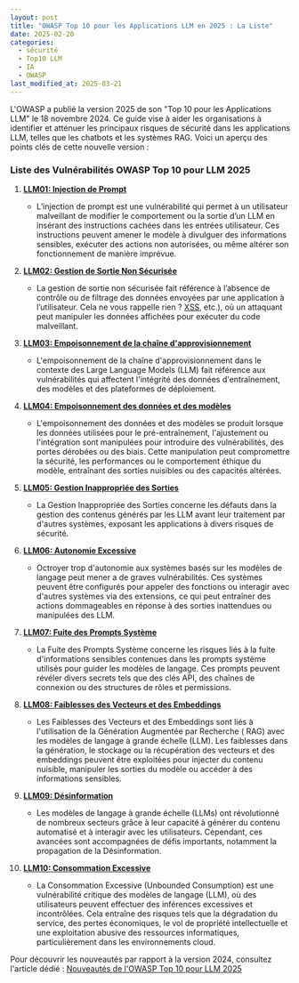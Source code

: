 ```yaml
---
layout: post
title: "OWASP Top 10 pour les Applications LLM en 2025 : La Liste"
date: 2025-02-20
categories:
  - sécurité
  - Top10 LLM
  - IA
  - OWASP
last_modified_at: 2025-03-21
---
```


L'OWASP a publié la version 2025 de son "Top 10 pour les Applications LLM" le 18 novembre 2024. Ce guide vise à aider
les organisations à identifier et atténuer les principaux risques de sécurité dans les applications LLM, telles que les
chatbots et les systèmes RAG. Voici un aperçu des points clés de cette nouvelle version :

### Liste des Vulnérabilités OWASP Top 10 pour LLM 2025

1. **[LLM01: Injection de Prompt]({{home}}/2025/02/26/prompt/)**
	- L’injection de prompt est une vulnérabilité qui permet à un utilisateur malveillant de modifier le comportement ou
	  la sortie d’un LLM en insérant des instructions cachées dans les entrées utilisateur. Ces instructions peuvent
	  amener le modèle à divulguer des informations sensibles, exécuter des actions non autorisées, ou même altérer son
	  fonctionnement de manière imprévue.

2. **[LLM02: Gestion de Sortie Non Sécurisée]({{home}}/2025/03/03/LLM02-2025/)**
	- La gestion de sortie non sécurisée fait référence à l’absence de contrôle ou de filtrage des données envoyées par
	  une application à l’utilisateur. Cela ne vous rappelle rien ? [XSS](), etc.), où un attaquant peut manipuler les
	  données affichées pour exécuter du code malveillant.

3. **[LLM03: Empoisonnement de la chaîne d'approvisionnement]({{home}}/2025/03/06/LLM03-2025/)**
	- L'empoisonnement de la chaîne d'approvisionnement dans le contexte des Large Language Models (LLM) fait référence
	  aux
	  vulnérabilités qui affectent l'intégrité des données d'entraînement, des modèles et des plateformes de
	  déploiement.

4. **[LLM04: Empoisonnement des données et des modèles]({{home}}/2025/03/07/LLM04-2025/)**
	- L'empoisonnement des données et des modèles se produit lorsque les données utilisées pour le pré-entraînement,
	  l'ajustement ou l'intégration sont manipulées pour introduire des vulnérabilités, des portes dérobées ou des
	  biais.
	  Cette manipulation peut compromettre la sécurité, les performances ou le comportement éthique du modèle,
	  entraînant des
	  sorties nuisibles ou des capacités altérées.

5. **[LLM05: Gestion Inappropriée des Sorties]({{home}}/2025/03/09/LLM05-2025/)**
	- La Gestion Inappropriée des Sorties concerne les défauts dans la gestion des
	  contenus générés par les LLM avant leur traitement par d'autres systèmes, exposant les applications à divers
	  risques de
	  sécurité.

6. **[LLM06: Autonomie Excessive]({{home}}/2025/03/10/LLM06-2025/)**
	- Octroyer trop d'autonomie aux systèmes basés sur les modèles de langage peut mener a de graves vulnérabilités. Ces
	  systèmes peuvent être configurés pour appeler des fonctions ou interagir avec d'autres systèmes via des
	  extensions, ce
	  qui peut entraîner des actions dommageables en réponse à des sorties inattendues ou manipulées des LLM.
	
7. **[LLM07: Fuite des Prompts Système]({{home}}/2025/03/11/LLM07-2025/)**
	
   - La Fuite des Prompts Système concerne les risques liés à la fuite d'informations sensibles contenues dans les
     prompts
     système utilisés pour guider les modèles de langage. Ces prompts peuvent révéler divers secrets tels que des clés
     API,
     des chaînes de connexion ou des structures de rôles et permissions.

8. **[LLM08: Faiblesses des Vecteurs et des Embeddings]({{home}}/2025/03/13/LLM08-2025/)**
	- Les Faiblesses des Vecteurs et des Embeddings sont liés à l'utilisation de la Génération Augmentée par Recherche (
	  RAG)
	  avec les modèles de langage à grande échelle (LLM). Les faiblesses dans la génération, le stockage ou la
	  récupération des vecteurs et des embeddings peuvent être exploitées
	  pour injecter du contenu nuisible, manipuler les sorties du modèle ou accéder à des informations sensibles.

9. **[LLM09: Désinformation]({{home}}/2025/03/14/LLM09-2025/)**
	- Les modèles de langage à grande échelle (LLMs) ont révolutionné de nombreux secteurs grâce à leur capacité à
	  générer du
	  contenu automatisé et à interagir avec les utilisateurs. Cependant, ces avancées sont accompagnées de défis
	  importants,
	  notamment la propagation de la Désinformation.

10. **[LLM10: Consommation Excessive]({{home}}/2025/03/17/LLM10-2025/)**
    - La Consommation Excessive (Unbounded Consumption) est une vulnérabilité critique des modèles de langage (LLM), où des
      utilisateurs peuvent effectuer des inférences excessives et incontrôlées. Cela entraîne des risques tels que la
      dégradation du service, des pertes économiques, le vol de propriété intellectuelle et une exploitation abusive des
      ressources informatiques, particulièrement dans les environnements cloud.

Pour découvrir les nouveautés par rapport à la version 2024, consultez l'article
dédié : [Nouveautés de l'OWASP Top 10 pour LLM 2025](/2025/02/21/OWASPTop10LLMNouveautes/)